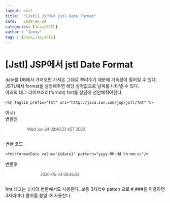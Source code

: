 ```yaml
---
layout: post
title:  "[Jstl] JSP에서 jstl Date Format"
date:   2020-06-24
categories: [Java/JSTL]
author : "Junny"
tags : [Java,Jsp,JSTL]
---
```

# [Jstl] JSP에서 jstl Date Format

date를 DB에서 가져오면 가져온 그대로 뿌려주기 때문에 가독성이 떨어질 수 있다.<br>
JSTL에서 format을 설정해주면 해당 설정값으로 날짜를 나타낼 수 있다.<br>
아래의 태그 라이브러리(format) fmt를 상단에 선언해줘야한다.<br>
~~~
<%@ taglib prefix="fmt" uri="http://java.sun.com/jsp/jstl/fmt" %>
~~~


예시)<br>
변환전<br>
![Unformatted date](/assets/image/java/jstl/jstl-date-unformat.png)

변환 코드<br>
~~~
<fmt:formatDate value="${date}" pattern="yyyy-MM-dd hh:mm:ss"/>
~~~

변환후<br>
![formatted date](/assets/image/java/jstl/jstl-date-format.png)<br>


fmt 태그는 숫자의 변환에서도 사용한다. 보통 3자리수 patten 으로 #,###을 이용하면 3자리마다 콤마를 붙일 때 사용한다.